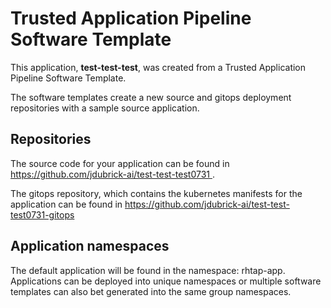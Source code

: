 # Trusted Application Pipeline Software Template

This application, **test-test-test**, was created from a Trusted Application Pipeline Software Template.

The software templates create a new source and gitops deployment repositories with a sample source application. 

## Repositories

The source code for your application can be found in [https://github.com/jdubrick-ai/test-test-test0731 ](https://github.com/jdubrick-ai/test-test-test0731 ).
 
The gitops repository, which contains the kubernetes manifests for the application can be found in 
[https://github.com/jdubrick-ai/test-test-test0731-gitops ](https://github.com/jdubrick-ai/test-test-test0731-gitops ) 

## Application namespaces 

The default application will be found in the namespace: rhtap-app. Applications can be deployed into unique namespaces or multiple software templates can also bet generated into the same group namespaces.  